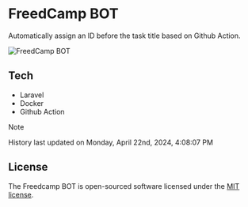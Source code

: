 # FreedCamp BOT

Automatically assign an ID before the task title based on Github Action.

![FreedCamp BOT](https://repository-images.githubusercontent.com/737932867/7d34798b-2680-471c-b089-a78a718d3d6a)

## Tech

- Laravel
- Docker
- Github Action

> [!NOTE]  
> History last updated on Monday, April 22nd, 2024, 4:08:07 PM

## License

The Freedcamp BOT is open-sourced software licensed under the [MIT license](https://opensource.org/licenses/MIT).
